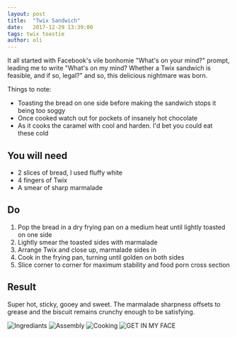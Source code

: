 ```yaml
---
layout: post
title:  "Twix Sandwich"
date:   2017-12-29 13:39:00
tags: twix toastie 
author: oli
---
```


It all started with Facebook's vile bonhomie "What's on your mind?" prompt, leading me to write "What's on my mind? Whether a Twix sandwich is feasible, and if so, legal?" and so, this delicious nightmare was born.

Things to note:

* Toasting the bread on one side before making the sandwich stops it being too soggy
* Once cooked watch out for pockets of insanely hot chocolate
* As it cooks the caramel with cool and harden.  I'd bet you could eat these cold

## You will need

* 2 slices of bread, I used fluffy white
* 4 fingers of Twix
* A smear of sharp marmalade

## Do

1. Pop the bread in a dry frying pan on a medium heat until lightly toasted on one side
2. Lightly smear the toasted sides with marmalade
3. Arrange Twix and close up, marmalade sides in
4. Cook in the frying pan, turning until golden on both sides
5. Slice corner to corner for maximum stability and food porn cross section

## Result

Super hot, sticky, gooey and sweet.  The marmalade sharpness offsets to grease and the biscuit remains crunchy enough to be satisfying.


![Ingrediants](/images/blog/twix_sandwich/twix_sandwich_01.jpg)
![Assembly](/images/blog/twix_sandwich/twix_sandwich_02.jpg)
![Cooking](/images/blog/twix_sandwich/twix_sandwich_03.jpg)
![GET IN MY FACE](/images/blog/twix_sandwich/twix_sandwich_04.jpg)

